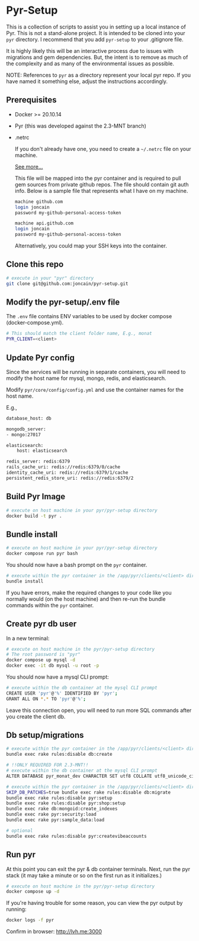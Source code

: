 # Pyr-Setup

This is a collection of scripts to assist you in setting up a local instance of Pyr. This
is not a stand-alone project. It is intended to be cloned into your `pyr` directory. I
recommend that you add `pyr-setup` to your .gitignore file.

It is highly likely this will be an interactive process due to issues with migrations
and gem dependencies. But, the intent is to remove as much of the complexity and as many of
the environmental issues as possible.

NOTE: References to `pyr` as a directory represent your local pyr repo. If you have named it
something else, adjust the instructions accordingly.

## Prerequisites

* Docker >= 20.10.14
* Pyr (this was developed against the 2.3-MNT branch)
* .netrc
  
  If you don't already have one, you need to create a `~/.netrc` file on your machine.

  [See more...](https://www.gnu.org/software/inetutils/manual/html_node/The-_002enetrc-file.html)

  This file will be mapped into the pyr container and is required to pull gem sources from private
  github repos. The file should contain git auth info. Below is a sample file that represents what I have on
  my machine.

  ```bash
  machine github.com
  login joncain
  password my-github-personal-access-token

  machine api.github.com
  login joncain
  password my-github-personal-access-token
  ```

  Alternatively, you could map your SSH keys into the container.

## Clone this repo

```bash
# execute in your "pyr" directory
git clone git@github.com:joncain/pyr-setup.git
```

## Modify the pyr-setup/.env file
The `.env` file contains ENV variables to be used by docker compose (docker-compose.yml).
```bash
# This should match the client folder name, E.g., monat
PYR_CLIENT=<client>
```

## Update Pyr config

Since the services will be running in separate containers, you will need to modify the host name for mysql,
mongo, redis, and elasticsearch.

Modify `pyr/core/config/config.yml` and use the container names for the host name.

E.g.,

```bash
database_host: db

mongodb_server:
- mongo:27017

elasticsearch:
    host: elasticsearch

redis_server: redis:6379
rails_cache_uri: redis://redis:6379/0/cache
identity_cache_uri: redis://redis:6379/1/cache
persistent_redis_store_uri: redis://redis:6379/2
```

## Build Pyr Image

```bash
# execute on host machine in your pyr/pyr-setup directory
docker build -t pyr .
```

## Bundle install

```bash
# execute on host machine in your pyr/pyr-setup directory
docker compose run pyr bash
```

You should now have a bash prompt on the `pyr` container.

```bash
# execute within the pyr container in the /app/pyr/clients/<client> directory
bundle install
```

If you have errors, make the required changes to your code like you normally
would (on the host machine) and then re-run the bundle commands within the `pyr`
container.

## Create pyr db user

In a new terminal:

```bash
# execute on host machine in the pyr/pyr-setup directory
# The root password is "pyr"
docker compose up mysql -d
docker exec -it db mysql -u root -p
```

You should now have a mysql CLI prompt:

```bash
# execute within the db container at the mysql CLI prompt
CREATE USER 'pyr'@'%' IDENTIFIED BY 'pyr';
GRANT ALL ON *.* TO 'pyr'@'%';
```

Leave this connection open, you will need to run more SQL commands
after you create the client db.

## Db setup/migrations

```bash
# execute within the pyr container in the /app/pyr/clients/<client> directory
bundle exec rake rules:disable db:create
```

```bash
# !!ONLY REQUIRED FOR 2.3-MNT!!
# execute within the db container at the mysql CLI prompt
ALTER DATABASE pyr_monat_dev CHARACTER SET utf8 COLLATE utf8_unicode_ci;
```

```bash
# execute within the pyr container in the /app/pyr/clients/<client> directory
SKIP_DB_PATCHES=true bundle exec rake rules:disable db:migrate
bundle exec rake rules:disable pyr:setup
bundle exec rake rules:disable pyr:shop:setup
bundle exec rake db:mongoid:create_indexes
bundle exec rake pyr:security:load
bundle exec rake pyr:sample_data:load

# optional
bundle exec rake rules:disable pyr:createvibeaccounts
```

## Run pyr
At this point you can exit the pyr & db container terminals. Next, run
the pyr stack (it may take a minute or so on the first run as it initializes.)

```bash
# execute on host machine in the pyr/pyr-setup directory
docker compose up -d
```

If you're having trouble for some reason, you can view the pyr output by running:

```bash
docker logs -f pyr
```

Confirm in browser: http://lvh.me:3000
